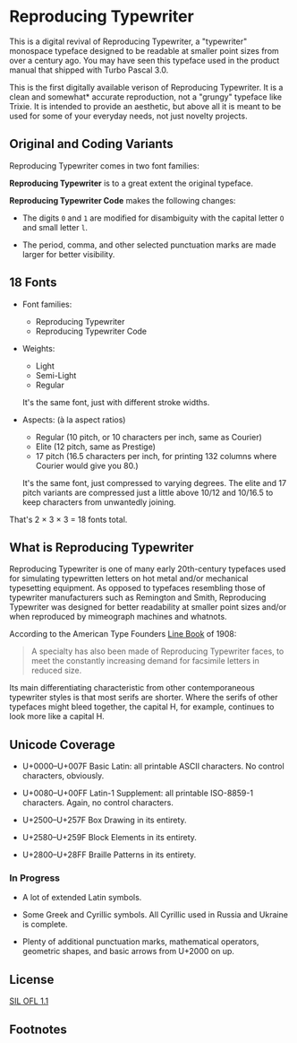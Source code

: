 # Reproducing Typewriter

This is a digital revival of Reproducing Typewriter, a "typewriter"
monospace typeface designed to be readable at smaller point sizes from
over a century ago.  You may have seen this typeface used in the
product manual that shipped with Turbo Pascal 3.0.

This is the first digitally available verison of Reproducing
Typewriter.  It is a clean and somewhat* accurate reproduction, not a
"grungy" typeface like Trixie.  It is intended to provide an
aesthetic, but above all it is meant to be used for some of your
everyday needs, not just novelty projects.

## Original and Coding Variants

Reproducing Typewriter comes in two font families:

**Reproducing Typewriter** is to a great extent the original typeface.

**Reproducing Typewriter Code** makes the following changes:

-   The digits `0` and `1` are modified for disambiguity with the
    capital letter `O` and small letter `l`.

-   The period, comma, and other selected punctuation marks are made
    larger for better visibility.

## 18 Fonts

-   Font families:

    -   Reproducing Typewriter
    -   Reproducing Typewriter Code

-   Weights:

    -   Light
    -   Semi-Light
    -   Regular
    
    It's the same font, just with different stroke widths.

-   Aspects: (à la aspect ratios)

    -   Regular (10 pitch, or 10 characters per inch, same as Courier)
    -   Elite (12 pitch, same as Prestige)
    -   17 pitch (16.5 characters per inch, for printing 132 columns
        where Courier would give you 80.)
    
    It's the same font, just compressed to varying degrees.  The elite
    and 17 pitch variants are compressed just a little above 10/12 and
    10/16.5 to keep characters from unwantedly joining.
        
That's 2 × 3 × 3 = 18 fonts total.
    
## What is Reproducing Typewriter
    
Reproducing Typewriter is one of many early 20th-century typefaces
used for simulating typewritten letters on hot metal and/or mechanical
typesetting equipment.  As opposed to typefaces resembling those of
typewriter manufacturers such as Remington and Smith, Reproducing
Typewriter was designed for better readability at smaller point sizes
and/or when reproduced by mimeograph machines and whatnots.

According to the American Type Founders [Line Book][linebook] of 1908:

> A specialty has also been made of Reproducing Typewriter faces, to
> meet the constantly increasing demand for facsimile letters in
> reduced size.

Its main differentiating characteristic from other contemporaneous
typewriter styles is that most serifs are shorter.  Where the serifs
of other typefaces might bleed together, the capital H, for example,
continues to look more like a capital H.

## Unicode Coverage

-   U+0000–U+007F Basic Latin: all printable ASCII characters.  No
    control characters, obviously.

-   U+0080–U+00FF Latin-1 Supplement: all printable ISO-8859-1
    characters.  Again, no control characters.

-   U+2500–U+257F Box Drawing in its entirety.

-   U+2580–U+259F Block Elements in its entirety.

-   U+2800–U+28FF Braille Patterns in its entirety.

### In Progress

-   A lot of extended Latin symbols.

-   Some Greek and Cyrillic symbols.  All Cyrillic used in Russia and
    Ukraine is complete.

-   Plenty of additional punctuation marks, mathematical operators,
    geometric shapes, and basic arrows from U+2000 on up.
    
## License

[SIL OFL 1.1](OFL.md)
    
## Footnotes

[linebook]: https://www.google.com/books/edition/American_Line_Type_Book/WadRAAAAYAAJ?hl=en&gbpv=1&pg=PP5&printsec=frontcover
